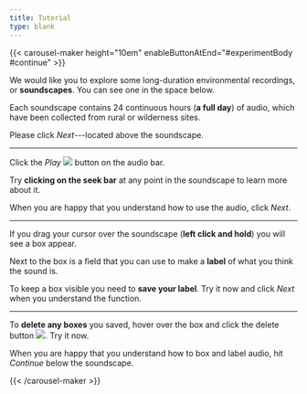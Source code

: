 ```yaml
---
title: Tutorial
type: blank
---
```


{{< carousel-maker height="10em" enableButtonAtEnd="#experimentBody #continue" >}} 

We would like you to explore some long-duration environmental recordings, or **soundscapes**. You can see one in the space below.

Each soundscape contains 24 continuous hours (**a full day**) of audio, which have been collected from rural or wilderness sites. 

Please click _Next_---located above the soundscape.

---

Click the _Play_ <img src="play_button.png" class="ie-inline-image" /> button on the audio bar.

Try **clicking on the seek bar** at any point in the soundscape to learn more about it.

When you are happy that you understand how to use the audio, click _Next_.


---

If you drag your cursor over the soundscape (**left click and hold**) you will see a box appear. 

Next to the box is a field that you can use to make a **label** of what you think the sound is. 

To keep a box visible you need to **save your label**. Try it now and click _Next_ when you understand the function. 



---

To **delete any boxes** you saved, hover over the box and click the delete button <img src="/annotorious/css/delete.png" class="ie-inline-image" />. Try it now.

When you are happy that you understand how to box and label audio, hit _Continue_ below the soundscape.


{{< /carousel-maker >}}
